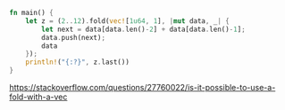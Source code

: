 ```rust
fn main() {
    let z = (2..12).fold(vec![1u64, 1], |mut data, _| {
        let next = data[data.len()-2] + data[data.len()-1];
        data.push(next);
        data
    });
    println!("{:?}", z.last())
}
```

https://stackoverflow.com/questions/27760022/is-it-possible-to-use-a-fold-with-a-vec
